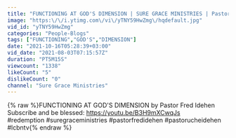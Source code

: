 ```yaml
---
title: "FUNCTIONING AT GOD'S DIMENSION | SURE GRACE MINISTRIES | Pastor Fred Idehen || Aug 01, 2021"
image: "https:\/\/i.ytimg.com\/vi\/yTNY59HwZmg\/hqdefault.jpg"
vid_id: "yTNY59HwZmg"
categories: "People-Blogs"
tags: ["FUNCTIONING","GOD'S","DIMENSION"]
date: "2021-10-16T05:28:39+03:00"
vid_date: "2021-08-03T07:15:57Z"
duration: "PT5M15S"
viewcount: "1338"
likeCount: "5"
dislikeCount: "0"
channel: "Sure Grace Ministries"
---
```

{% raw %}FUNCTIONING AT GOD'S DIMENSION by Pastor Fred Idehen<br />Subscribe and be blessed: <a rel="nofollow" target="blank" href="https://youtu.be/B3H9mXCwqJs">https://youtu.be/B3H9mXCwqJs</a><br />#redemption #suregraceministries #pastorfredidehen #pastorucheidehen #lcbntv{% endraw %}
